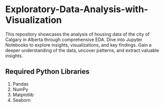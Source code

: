 # Exploratory-Data-Analysis-with-Visualization
This repository showcases the analysis of housing data of the city of Calgary in Alberta through comprehensive EDA. Dive into Jupyter Notebooks to explore insights, visualizations, and key findings. Gain a deeper understanding of the data, uncover patterns, and extract valuable insights.



## Required Python Libraries
1. Pandas
2. NumPy
3. Matplotlib
4. Seaborn
